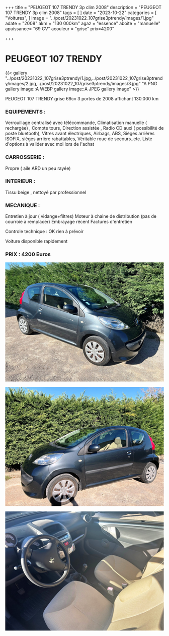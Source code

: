 +++
title = "PEUGEOT 107 TRENDY 3p clim 2008"
description = "PEUGEOT 107 TRENDY 3p clim 2008"
tags = [
]
date = "2023-10-22"
categories = [
    "Voitures",
]
image = "../post/20231022_107grise3ptrendy/images/1.jpg"
adate = "2008"
akm = "130 000km"
agaz = "essence"
aboite = "manuelle"
apuissance= "69 CV"
acouleur = "grise"
prix=4200"

+++

# PEUGEOT 107 TRENDY

{{< gallery "../post/20231022_107grise3ptrendy/1.jpg,../post/20231022_107grise3ptrendy/images/2.jpg,../post/20231022_107grise3ptrendy/images/3.jpg" "A PNG gallery image::A WEBP gallery image::A JPEG gallery image" >}}


PEUGEOT 107  TRENDY grise 69cv 3 portes de 2008 affichant 130.000 km


### EQUIPEMENTS :
Verrouillage centralisé avec télécommande, Climatisation manuelle ( rechargée) , Compte tours, Direction assistée , Radio CD auxi ( possibilité de poste bluetooth), Vitres avant électriques, Airbags, ABS, Sièges arrières ISOFIX, sièges arrière rabattables, Véritable roue de secours..etc.
Liste d'options à valider avec moi lors de l'achat

### CARROSSERIE :
Propre ( aile ARD un peu rayée)


### INTERIEUR :
Tissu beige , nettoyé par professionnel

### MECANIQUE :
Entretien à jour ( vidange+filtres)
Moteur à chaine de distribution (pas de courroie à remplacer)
Embrayage récent
Factures d'entretien


Controle technique : OK
rien à prévoir


Voiture disponible rapidement


### PRIX : 4200 Euros


<!-- more -->


![](images/1.jpg)

![](images/2.jpg)

![](images/3.jpg)

